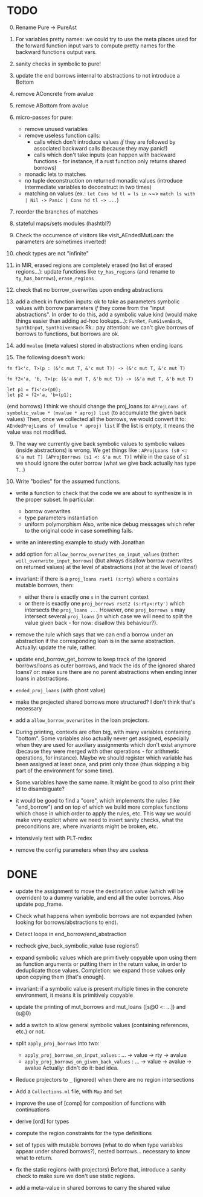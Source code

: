 # TODO

0. Rename Pure -> PureAst

0. For variables pretty names: we could try to use the meta places used for the
   forward function input vars to compute pretty names for the backward functions
   output vars.

0. sanity checks in symbolic to pure!

0. update the end borrows internal to abstractions to not introduce a Bottom

0. remove AConcrete from avalue

0. remove ABottom from avalue

0. micro-passes for pure:
   - remove unused variables
   - remove useless function calls:
     - calls which don't introduce values *if* they are followed by associated
       backward calls (because they may panic!)
     - calls which don't take inputs (can happen with backward functions - for
       instance, if a rust function only returns shared borrows)
   - monadic lets to matches
   - no tuple deconstruction on returned monadic values (introduce intermediate
     variables to deconstruct in two times)
   - matching on values (ex.: `let Cons hd tl = ls in` ~~>
     `match ls with | Nil -> Panic | Cons hd tl -> ...`)

1. reorder the branches of matches

1. stateful maps/sets modules (hashtbl?)

1. Check the occurrence of visitors like visit_AEndedMutLoan: the parameters are
   sometimes inverted!

2. check types are not "infinite"

3. in MIR, erased regions are completely erased (no list of erased regions...):
  update functions like `ty_has_regions` (and rename to `ty_has_borrows`),
  `erase_regions`

4. check that no borrow_overwrites upon ending abstractions

5. add a check in function inputs: ok to take as parameters symbolic values with
  borrow parameters *if* they come from the "input abstractions".
  In order to do this, add a symbolic value kind (would make things easier than
  adding ad-hoc lookups...): `FunRet`, `FunGivenBack`, `SynthInput`, `SynthGivenBack`
  Rk.: pay attention: we can't give borrows of borrows to functions, but borrows
  are ok.

6. add `mvalue` (meta values) stored in abstractions when ending loans

8. The following doesn't work:
  ```
  fn f1<'c, T>(p : (&'c mut T, &'c mut T)) -> (&'c mut T, &'c mut T)

  fn f2<'a, 'b, T>(p: (&'a mut T, &'b mut T)) -> (&'a mut T, &'b mut T)

  let p1 = f1<'c>(p0);
  let p2 = f2<'a, 'b>(p1);
  ```
  (end borrows)
  I think we should change the proj_loans to:
  `AProjLoans of symbolic_value * (mvalue * aproj) list`
  (to accumulate the given back values)
  Then, once we collected all the borrows, we would convert it to:
  `AEndedProjLoans of (mvalue * aproj) list`
  If the list is empty, it means the value was not modified.

9. The way we currently give back symbolic values to symbolic values (inside
   abstractions) is wrong.
   We get things like :
   `AProjLoans (s0 <: &'a mut T) [AProjBorrows (s1 <: &'a mut T)]`
   while in the case of `s1` we should ignore the outer borrow (what we give
   back actually has type `T`...)
  
10. Write "bodies" for the assumed functions.

* write a function to check that the code we are about to synthesize is in the proper
  subset. In particular:
  * borrow overwrites
  * type parameters instantiation
  * uniform polymorphism
  Also, write nice debug messages which refer to the original code in case
  something fails.
* write an interesting example to study with Jonathan

* add option for: `allow_borrow_overwrites_on_input_values`
  (rather: `will_overwrite_input_borrows`)
  (but always disallow borrow overwrites on returned values)
  at the level of abstractions (not at the level of loans!)

* invariant: if there is a `proj_loans rset1 (s:rty)` where `s` contains mutable
  borrows, then:
  * either there is exactly one `s` in the current context
  * or there is exactly one `proj_borrows rset2 (s:rty<:rty')` which intersects
    the `proj_loans ...`
  However, one `proj_borrows s` may intersect several `proj_loans` (in which
  case we will need to split the value given back - for now: disallow this
  behaviour?).

* remove the rule which says that we can end a borrow under an abstraction if
  the corresponding loan is in the same abstraction.
  Actually: update the rule, rather.

* update end_borrow_get_borrow to keep track of the ignored borrows/loans as
  outer borrows, and track the ids of the ignored shared loans?
  or: make sure there are no parent abstractions when ending inner loans in
  abstractions.

* `ended_proj_loans` (with ghost value)

* make the projected shared borrows more structured? I don't think that's necessary

* add a `allow_borrow_overwrites` in the loan projectors.

* During printing, contexts are often big, with many variables containing "bottom".
  Some variables also actually never get assigned, especially when they are used
  for auxiliary assignments which don't exist anymore (because they were merged
  with other operations - for arithmetic operations, for instance).
  Maybe we should register which variable has been assigned at least once, and
  print only those (thus skipping a big part of the environment for some time).

* Some variables have the same name. It might be good to also print their id
  to disambiguate?

* it would be good to find a "core", which implements the rules (like
  "end_borrow") and on top of which we build more complex functions which
  chose in which order to apply the rules, etc. This way we would make very
  explicit where we need to insert sanity checks, what the preconditions are,
  where invariants might be broken, etc.

* intensively test with PLT-redex

* remove the config parameters when they are useless

# DONE

* update the assignment to move the destination value (which will be overriden)
  to a dummy variable, and end all the outer borrows.
  Also update pop_frame.

* Check what happens when symbolic borrows are not expanded (when looking for
  borrows/abstractions to end).

* Detect loops in end_borrow/end_abstraction

* recheck give_back_symbolic_value (use regions!)

* expand symbolic values which are primitively copyable upon using them as
  function arguments or putting them in the return value, in order to deduplicate
  those values.
  Completion: we expand those values only upon copying them (that's enough).

* invariant: if a symbolic value is present multiple times in the concrete environment,
  it means it is primitively copyable

* update the printing of mut_borrows and mut_loans ([s@0 <: ...]) and (s@0)

* add a switch to allow general symbolic values (containing references, etc.)
  or not.

* split `apply_proj_borrows` into two:
  * `apply_proj_borrows_on_input_values` : ... -> value -> rty -> avalue
  * `apply_proj_borrows_on_given_back_values` : ... -> value -> avalue -> avalue
  Actually: didn't do it: bad idea.

* Reduce projectors to `_` (ignored) when there are no region intersections

* Add a `Collections.ml` file, with `Map` and `Set`

* improve the use of [comp] for composition of functions with continuations

* derive [ord] for types

* compute the region constraints for the type definitions

* set of types with mutable borrows (what to do when type variables appear under
  shared borrows?), nested borrows...
  necessary to know what to return.

* fix the static regions (with projectors)
  Before that, introduce a sanity check to make sure we don't use static regions.

* add a meta-value in shared borrows to carry the shared value
